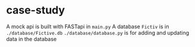 # case-study

A mock api is built with FASTapi in `main.py`
A database `Fictiv` is in `./database/Fictive.db`
`./database/database.py` is for adding and updating data in the database

